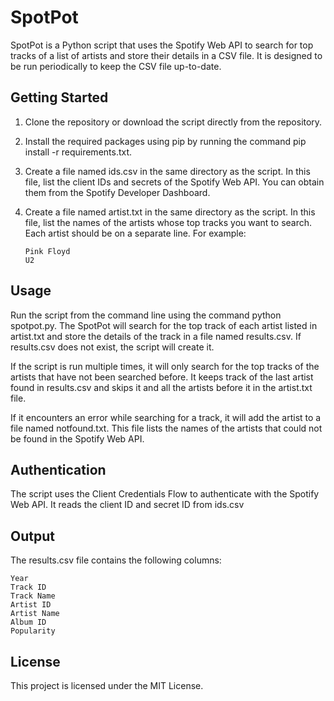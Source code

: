 SpotPot
=======


SpotPot is a Python script that uses the Spotify Web API to search for top tracks of a list of artists and store their details in a CSV file. It is designed to be run periodically to keep the CSV file up-to-date.

Getting Started
------------
1. Clone the repository or download the script directly from the repository.
2. Install the required packages using pip by running the command pip install -r requirements.txt.
3. Create a file named ids.csv in the same directory as the script. In this file, list the client IDs and secrets of the Spotify Web API. You can obtain them from the Spotify Developer Dashboard.
4. Create a file named artist.txt in the same directory as the script. In this file, list the names of the artists whose top tracks you want to search. Each artist should be on a separate line. For example:

       Pink Floyd
       U2
    
Usage
------------
Run the script from the command line using the command python spotpot.py. The SpotPot will search for the top track of each artist listed in artist.txt and store the details of the track in a file named results.csv. If results.csv does not exist, the script will create it.

If the script is run multiple times, it will only search for the top tracks of the artists that have not been searched before. It keeps track of the last artist found in results.csv and skips it and all the artists before it in the artist.txt file.

If it encounters an error while searching for a track, it will add the artist to a file named notfound.txt. This file lists the names of the artists that could not be found in the Spotify Web API.

Authentication
------------
The script uses the Client Credentials Flow to authenticate with the Spotify Web API. It reads the client ID and secret ID from ids.csv

Output
------------

The results.csv file contains the following columns:

    Year
    Track ID
    Track Name
    Artist ID
    Artist Name
    Album ID
    Popularity

License
------------

This project is licensed under the MIT License.
